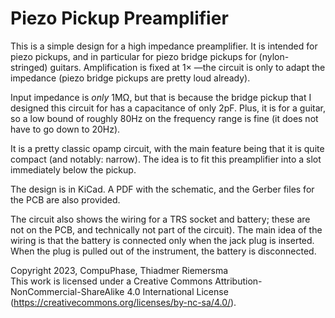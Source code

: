 # Piezo Pickup Preamplifier
This is a simple design for a high impedance preamplifier. It is intended for
piezo pickups, and in particular for piezo bridge pickups for (nylon-stringed)
guitars. Amplification is fixed at 1&times; &mdash;the circuit is only to adapt
the impedance (piezo bridge pickups are pretty loud already).

Input impedance is *only* 1M&Omega;, but that is because the bridge pickup that
I designed this circuit for has a capacitance of only 2pF. Plus, it is for a
guitar, so a low bound of roughly 80Hz on the frequency range is fine (it does
not have to go down to 20Hz).

It is a pretty classic opamp circuit, with the main feature being that it is
quite compact (and notably: narrow). The idea is to fit this preamplifier into
a slot immediately below the pickup.

The design is in KiCad. A PDF with the schematic, and the Gerber files for the
PCB are also provided.

The circuit also shows the wiring for a TRS socket and battery; these are not on
the PCB, and technically not part of the circuit). The main idea of the wiring is
that the battery is connected only when the jack plug is inserted. When the plug
is pulled out of the instrument, the battery is disconnected.

Copyright 2023, CompuPhase, Thiadmer Riemersma<br>
This work is licensed under a Creative Commons Attribution-NonCommercial-ShareAlike 4.0
 International License (https://creativecommons.org/licenses/by-nc-sa/4.0/).

